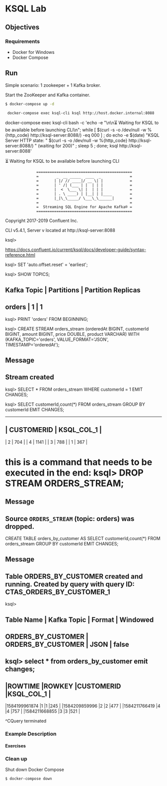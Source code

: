 # KSQL Lab

## Objectives

 

### Requirements

 * Docker for Windows
 * Docker Compose 

## Run
Simple scenario: 1 zookeeper + 1 Kafka broker.

Start the ZooKeeper and Kafka container.

```sh
$ docker-compose up -d
```

```sh
 docker-compose exec ksql-cli ksql http://host.docker.internal:8088
``` 

docker-compose exec ksql-cli bash -c 'echo -e "\n\n⏳ Waiting for KSQL to be available before launching CLI\n"; while [ $(curl -s -o /dev/null -w %{http_code} http://ksql-server:8088/) -eq 000 ] ; do echo -e $(date) "KSQL Server HTTP state: " $(curl -s -o /dev/null -w %{http_code} http://ksql-server:8088/) " (waiting for 200)" ; sleep 5 ; done; ksql http://ksql-server:8088'

⏳ Waiting for KSQL to be available before launching CLI


                  ===========================================
                  =        _  __ _____  ____  _             =
                  =       | |/ // ____|/ __ \| |            =
                  =       | ' /| (___ | |  | | |            =
                  =       |  <  \___ \| |  | | |            =
                  =       | . \ ____) | |__| | |____        =
                  =       |_|\_\_____/ \___\_\______|       =
                  =                                         =
                  =  Streaming SQL Engine for Apache Kafka® =
                  ===========================================

Copyright 2017-2019 Confluent Inc.

CLI v5.4.1, Server v<unknown> located at http://ksql-server:8088

ksql> 

https://docs.confluent.io/current/ksql/docs/developer-guide/syntax-reference.html


ksql>  SET 'auto.offset.reset' = 'earliest';

ksql> SHOW TOPICS; 

Kafka Topic  | Partitions | Partition Replicas
------------------------------------------------
 orders | 1          | 1
------------------------------------------------

ksql> PRINT 'orders' FROM BEGINNING; 


ksql> CREATE STREAM orders_stream
  (orderedAt BIGINT,
   customerId BIGINT, 
   amount BIGINT,
   price DOUBLE,
   product VARCHAR)
  WITH (KAFKA_TOPIC='orders',
        VALUE_FORMAT='JSON',
        TIMESTAMP='orderedAt');

 Message
----------------
 Stream created
----------------

ksql> SELECT * FROM orders_stream WHERE customerId = 1 EMIT CHANGES;

ksql> SELECT customerId,count(*)
FROM orders_stream
GROUP BY customerId
EMIT CHANGES;

-------------------------------------------------------------------------------------
| CUSTOMERID                   |    KSQL_COL_1                                      |
-------------------------------------------------------------------------------------
| 2                            | 704                                                |
| 4                            | 1141                                               |
| 3                            | 788                                                |
| 1                            | 367                                                |
 
# this is a command that needs to be executed in the end: ksql> DROP STREAM ORDERS_STREAM;

 Message
----------------------------------------------------------
 Source `ORDERS_STREAM` (topic: orders) was dropped.
----------------------------------------------------------
 
 
 CREATE TABLE orders_by_customer AS
 SELECT customerId,count(*)
 FROM orders_stream
 GROUP BY customerId
 EMIT CHANGES;

 Message
---------------------------------------------------------------------------------------------------------
 Table ORDERS_BY_CUSTOMER created and running. Created by query with query ID: CTAS_ORDERS_BY_CUSTOMER_1
---------------------------------------------------------------------------------------------------------
ksql>

 Table Name         | Kafka Topic        | Format | Windowed
-------------------------------------------------------------
 ORDERS_BY_CUSTOMER | ORDERS_BY_CUSTOMER | JSON   | false
-------------------------------------------------------------



ksql> select * from orders_by_customer emit changes;
-----------------------------------------------------------------------------------------------------------------------------------------------------
|ROWTIME                             |ROWKEY                              |CUSTOMERID                          |KSQL_COL_1                          |
-----------------------------------------------------------------------------------------------------------------------------------------------------
|1584199961874                       |1                                   |1                                   |245                                 |
|1584209859996                       |2                                   |2                                   |477                                 |
|1584211766419                       |4                                   |4                                   |757                                 |
|1584211668855                       |3                                   |3                                   |521                                 |

^CQuery terminated

### Example Description

 

#### Exercises  

 

 

 

### Clean up

Shut down Docker Compose

```sh
$ docker-compose down
```


